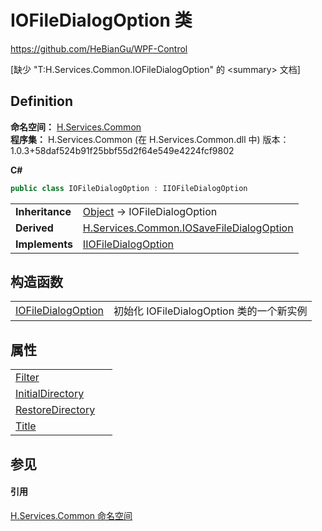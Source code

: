 # IOFileDialogOption 类
https://github.com/HeBianGu/WPF-Control

\[缺少 "T:H.Services.Common.IOFileDialogOption" 的 &lt;summary&gt; 文档\]



## Definition
**命名空间：** <a href="b9cdd84f-6623-a51a-f53b-465103ced202">H.Services.Common</a>  
**程序集：** H.Services.Common (在 H.Services.Common.dll 中) 版本：1.0.3+58daf524b91f25bbf55d2f64e549e4224fcf9802

**C#**
``` C#
public class IOFileDialogOption : IIOFileDialogOption
```

<table><tr><td><strong>Inheritance</strong></td><td><a href="https://learn.microsoft.com/dotnet/api/system.object" target="_blank" rel="noopener noreferrer">Object</a>  →  IOFileDialogOption</td></tr>
<tr><td><strong>Derived</strong></td><td><a href="079c1e56-8eb3-b4ad-2da5-77e38f09dcb0">H.Services.Common.IOSaveFileDialogOption</a></td></tr>
<tr><td><strong>Implements</strong></td><td><a href="dbba0ef6-7464-9818-c02e-72d0ea3a9446">IIOFileDialogOption</a></td></tr>
</table>



## 构造函数
<table>
<tr>
<td><a href="2d4f0b33-c140-c10b-ded7-57123a2216c8">IOFileDialogOption</a></td>
<td>初始化 IOFileDialogOption 类的一个新实例</td></tr>
</table>

## 属性
<table>
<tr>
<td><a href="e9dad480-55c3-da74-aafa-21d916a99430">Filter</a></td>
<td> </td></tr>
<tr>
<td><a href="195c57d7-a5d3-9e12-87e7-b6b802f7408f">InitialDirectory</a></td>
<td> </td></tr>
<tr>
<td><a href="d0a4d9b3-2064-abcf-34be-6dbee8811da2">RestoreDirectory</a></td>
<td> </td></tr>
<tr>
<td><a href="4d0bc0a8-f239-685d-8972-e06a23b0daa2">Title</a></td>
<td> </td></tr>
</table>

## 参见


#### 引用
<a href="b9cdd84f-6623-a51a-f53b-465103ced202">H.Services.Common 命名空间</a>  

